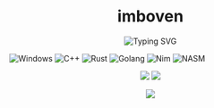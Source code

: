 <h1 align="center">imboven</h1>
<p align="center">
  <img src="https://readme-typing-svg.demolab.com?font=Fira+Code&pause=1000&center=true&vCenter=true&width=435&lines=C%2B%2B+%7C+Rust+%7C+Go+%7C+Python+для+грязной+работы;Windows-only.+Линукс+идёт+в+рот;0xDEADBEEF+в+каждую+структуру" alt="Typing SVG" />
</p>

![Windows](https://img.shields.io/badge/-Windows-0078D6?style=for-the-badge&logo=windows&logoColor=white)
![C++](https://img.shields.io/badge/-C++-00599C?style=for-the-badge&logo=c%2B%2B)
![Rust](https://img.shields.io/badge/-Rust-000000?style=for-the-badge&logo=rust)
![Golang](https://img.shields.io/badge/-Go-00ADD8?style=for-the-badge&logo=go)
![Nim](https://img.shields.io/badge/-Nim-FFE953?style=for-the-badge&logo=nim)
![NASM](https://img.shields.io/badge/-x86%2F64+ASM-808080?style=for-the-badge&logo=vercel)

<p align="center">
  <img src="https://github-readme-stats.vercel.app/api?username=imboven&show_icons=true&theme=tokyonight&hide_border=true" />
  <img src="https://github-readme-streak-stats.herokuapp.com/?user=imboven&theme=tokyonight&hide_border=true" />
</p>

<p align="center">
  <img src="https://github-readme-stats.vercel.app/api/top-langs/?username=imboven&layout=compact&theme=tokyonight&hide_border=true" />
</p>

